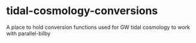 # tidal-cosmology-conversions

A place to hold conversion functions used for GW tidal cosmology
to work with parallel-bilby
